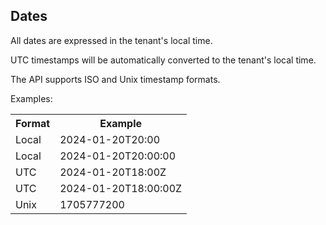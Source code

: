 <apidoc group="General" title="Dates" priority="120" />

Dates
-------

<p>All dates are expressed in the tenant's local time.</p>
<p>UTC timestamps will be automatically converted to the tenant's local time.</p>
<p>The API supports ISO and Unix timestamp formats.</p>

<p>Examples:</p>

<table>
    <tr>
        <th>Format</th>
        <th>Example</th>
    </tr>
    <tr><td>Local</td><td>2024-01-20T20:00</td></tr>
    <tr><td>Local</td><td>2024-01-20T20:00:00</td></tr>
    <tr><td>UTC</td><td>2024-01-20T18:00Z</td></tr>
    <tr><td>UTC</td><td>2024-01-20T18:00:00Z</td></tr>
    <tr><td>Unix</td><td>1705777200</td></tr>
</table>
